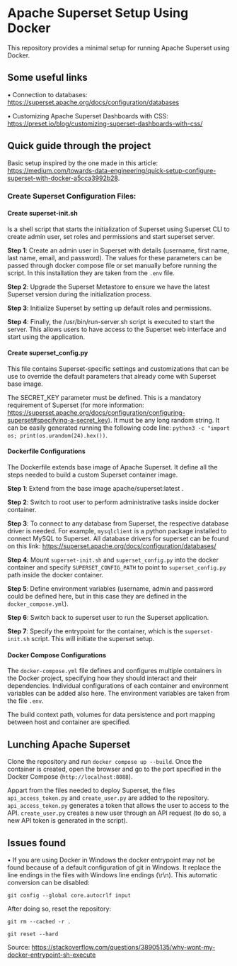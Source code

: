# Apache Superset Setup Using Docker

This repository provides a minimal setup for running Apache Superset using Docker.

## Some useful links

•	Connection to databases: https://superset.apache.org/docs/configuration/databases

•	Customizing Apache Superset Dashboards with CSS: https://preset.io/blog/customizing-superset-dashboards-with-css/

## Quick guide through the project

Basic setup inspired by the one made in this article: https://medium.com/towards-data-engineering/quick-setup-configure-superset-with-docker-a5cca3992b28.

### Create Superset Configuration Files:

#### Create superset-init.sh
Is a shell script that starts the initialization of Superset using Superset CLI to create admin user, set roles and permissions and start superset server.

**Step 1**: Create an admin user in Superset with details (username, first name, last name, email, and password). The values for these parameters can be passed through docker compose file or set manually before running the script. In this installation they are taken from the `.env` file.

**Step 2**: Upgrade the Superset Metastore to ensure we have the latest Superset version during the initialization process.

**Step 3**: Initialize Superset by setting up default roles and permissions.

**Step 4**: Finally, the /usr/bin/run-server.sh script is executed to start the server. This allows users to have access to the Superset web interface and start using the application.

#### Create superset_config.py
This file contains Superset-specific settings and customizations that can be use to override the default parameters that already come with Superset base image.

The SECRET_KEY parameter must be defined. This is a mandatory requirement of Superset (for more information: https://superset.apache.org/docs/configuration/configuring-superset#specifying-a-secret_key). It must be any long random string. It can be easily generated running the following code line: `python3 -c "import os; print(os.urandom(24).hex())`.
 
#### Dockerfile Configurations
The Dockerfile extends base image of Apache Superset. It define all the steps needed to build a custom Superset container image.

**Step 1**: Extend from the base image apache/superset:latest .

**Step 2**: Switch to root user to perform administrative tasks inside docker container.

**Step 3**: To connect to any database from Superset, the respective database driver is needed. For example, `mysqlclient` is a python package installed to connect MySQL to Superset.
All database drivers for superset can be found on this link: https://superset.apache.org/docs/configuration/databases/

**Step 4**: Mount `superset-init.sh` and `superset_config.py` into the docker container and specify `SUPERSET_CONFIG_PATH` to point to `superset_config.py` path inside the docker container.

**Step 5**: Define environment variables (username, admin and password could be defined here, but in this case they are defined in the `docker_compose.yml`).

**Step 6**: Switch back to superset user to run the Superset application.

**Step 7**: Specify the entrypoint for the container, which is the `superset-init.sh` script. This will initiate the superset setup.
 
#### Docker Compose Configurations

The `docker-compose.yml` file defines and configures multiple containers in the Docker project, specifying how they should interact and their dependencies. Individual configurations of each container and environment variables can be added also here. The environment variables are taken from the file `.env`.

The build context path, volumes for data persistence and port mapping between host and container are specified.

## Lunching Apache Superset

Clone the repository and run `docker compose up --build`. Once the container is created, open the browser and go to the port specified in the Docker Compose (`http://localhost:8088`).

Appart from the files needed to deploy Superset, the files `api_access_token.py` and `create_user.py` are added to the repository. `api_access_token.py` generates a token that allows the user to access to the API. `create_user.py` creates a new user through an API request (to do so, a new API token is generated in the script).


## Issues found

• If you are using Docker in Windows the docker entrypoint may not be found because of a default configuration of git in Windows. It replace the line endings in the files with Windows line endings (\r\n). This automatic conversion can be disabled:

`git config --global core.autocrlf input`

After doing so, reset the repository: 

`git rm --cached -r .`

`git reset --hard`

Source: https://stackoverflow.com/questions/38905135/why-wont-my-docker-entrypoint-sh-execute